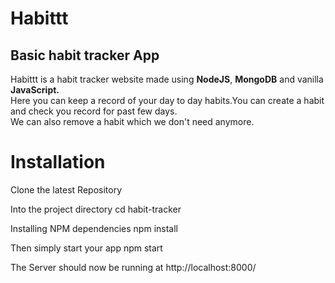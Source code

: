 <h1>Habittt</h1>

<h2> Basic habit tracker App</h2>
<p>
Habittt is a habit tracker website made using <b>NodeJS</b>, <b>MongoDB</b> and vanilla <b>JavaScript.</b><br> Here you can keep a record of your day to day habits.You can create a habit and check you record for past few days.<br>
We can also remove a habit which we don't need anymore.
</p>
<p>
<h1>Installation</h1>

Clone the latest Repository


Into the project directory
cd habit-tracker

Installing NPM dependencies
npm install

Then simply start your app
npm start

The Server should now be running at http://localhost:8000/
</p>

